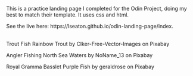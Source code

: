 <p>This is a practice landing page I completed for the Odin Project, doing my best to match their template. It uses css and html.</p>
<p>See the live here: https://lseaton.github.io/odin-landing-page/index.<br><br></p>

<p>Trout Fish Rainbow Trout by Clker-Free-Vector-Images on Pixabay</p>
<p>Angler Fishing North Sea Waters by NoName_13 on Pixabay</p>
<p>Royal Gramma Basslet Purple Fish by geraldrose on Pixabay</p>
